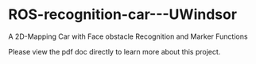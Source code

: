 # ROS-recognition-car---UWindsor
A 2D-Mapping Car with Face obstacle Recognition and Marker Functions 

Please view the pdf doc directly to learn more about this project.
